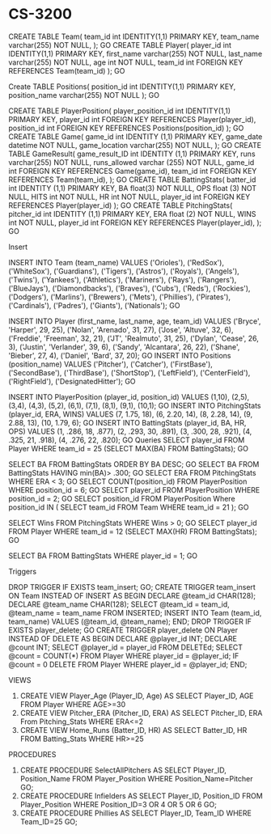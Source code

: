 # CS-3200
CREATE TABLE Team(
  team_id int IDENTITY(1,1) PRIMARY KEY,
  team_name varchar(255) NOT NULL,
);
GO
CREATE TABLE Player(
  player_id int IDENTITY(1,1) PRIMARY KEY,
  first_name varchar(255) NOT NULL,
  last_name varchar(255) NOT NULL,
  age int NOT NULL,
  team_id int FOREIGN KEY REFERENCES Team(team_id)
);
GO
 
Create TABLE Positions(
  position_id int IDENTITY(1,1) PRIMARY KEY,
  position_name varchar(255) NOT NULL
);
GO
 
CREATE TABLE PlayerPosition(
  player_position_id int IDENTITY(1,1) PRIMARY KEY,
  player_id int FOREIGN KEY REFERENCES Player(player_id),
  position_id int FOREIGN KEY REFERENCES Positions(position_id)
);
GO
CREATE TABLE Game(
  game_id int IDENTITY (1,1) PRIMARY KEY,
  game_date datetime NOT NULL,
  game_location varchar(255) NOT NULL,
);
GO
CREATE TABLE GameResult(
  game_result_ID int IDENTITY (1,1) PRIMARY KEY,
  runs varchar(255) NOT NULL,
  runs_allowed varchar (255) NOT NULL,
  game_id int FOREIGN KEY REFERENCES Game(game_id),
  team_id int FOREIGN KEY REFERENCES Team(team_id),
);
GO
CREATE TABLE BattingStats(
  batter_id int IDENTITY (1,1) PRIMARY KEY,
  BA float(3) NOT NULL,
  OPS float (3) NOT NULL,
  HITS int NOT NULL,
  HR int NOT NULL,
  player_id int FOREIGN KEY REFERENCES Player(player_id)
);
GO
CREATE TABLE PitchingStats(
  pitcher_id int IDENTITY (1,1) PRIMARY KEY,
  ERA float (2) NOT NULL,
  WINS int NOT NULL,
  player_id int FOREIGN KEY REFERENCES Player(player_id),
);
GO
 
Insert
 
INSERT INTO Team (team_name) VALUES
('Orioles'),
('RedSox'),
('WhiteSox'),
('Guardians'),
('Tigers'),
('Astros'),
('Royals'),
('Angels'),
('Twins'),
('Yankees'),
('Athletics'),
('Mariners'),
('Rays'),
('Rangers'),
('BlueJays'),
('Diamondbacks'),
('Braves'),
('Cubs'),
('Reds'),
('Rockies'),
('Dodgers'),
('Marlins'),
('Brewers'),
('Mets'),
('Phillies'),
('Pirates'),
('Cardinals'),
('Padres'),
('Giants'),
('Nationals');
GO
 
INSERT INTO Player (first_name, last_name, age, team_id) VALUES
('Bryce', 'Harper', 29, 25),
('Nolan', 'Arenado', 31, 27),
('Jose', 'Altuve', 32, 6),
('Freddie', 'Freeman', 32, 21),
('JT', 'Realmuto', 31, 25),
('Dylan', 'Cease', 26, 3),
('Justin', 'Verlander', 39, 6),
('Sandy', 'Alcantara', 26, 22),
('Shane', 'Bieber', 27, 4),
('Daniel', 'Bard', 37, 20);
GO
INSERT INTO Positions (position_name) VALUES
('Pitcher'),
('Catcher'),
('FirstBase'),
('SecondBase'),
('ThirdBase'),
('ShortStop'),
('LeftField'),
('CenterField'),
('RightField'),
('DesignatedHitter');
GO
 
INSERT INTO PlayerPosition (player_id, position_id) VALUES
(1,10),
(2,5),
(3,4),
(4,3),
(5,2),
(6,1),
(7,1),
(8,1),
(9,1),
(10,1);
GO
INSERT INTO PitchingStats (player_id, ERA, WINS) VALUES
(7, 1.75, 18),
(6, 2.20, 14),
(8, 2.28, 14),
(9, 2.88, 13),
(10, 1.79, 6);
GO
INSERT INTO BattingStats (player_id, BA, HR, OPS) VALUES
(1, .286, 18, .877),
(2, .293, 30, .891),
(3, .300, 28, .921),
(4, .325, 21, .918),
(4, .276, 22, .820);
GO
Queries
SELECT player_id
FROM Player
WHERE team_id = 25
  (SELECT MAX(BA)
  FROM BattingStats);
GO
 
SELECT BA FROM BattingStats
ORDER BY BA DESC;
GO
SELECT BA FROM BattingStats
HAVING min(BA)> .300;
GO
SELECT ERA FROM PitchingStats
WHERE ERA < 3;
GO
SELECT COUNT(position_id) FROM PlayerPosition
WHERE position_id = 6;
GO
SELECT player_id FROM PlayerPosition
WHERE position_id = 2;
GO
SELECT position_id FROM PlayerPosition
Where position_id IN (
  SELECT team_id
  FROM Team
  WHERE team_id = 21
);
GO
 
SELECT Wins FROM PitchingStats
WHERE Wins > 0;
GO
SELECT player_id FROM Player
WHERE team_id = 12
  (SELECT MAX(HR)
  FROM BattingStats);
GO
 
SELECT BA FROM BattingStats
WHERE player_id = 1;
GO
 
Triggers
 
DROP TRIGGER IF EXISTS team_insert;
GO;
CREATE TRIGGER team_insert ON Team INSTEAD OF INSERT
AS BEGIN
  DECLARE @team_id CHAR(128);
  DECLARE @team_name CHAR(128);
  SELECT @team_id = team_id, @team_name = team_name FROM INSERTED;
  INSERT INTO Team (team_id, team_name) VALUES (@team_id, @team_name);
END;
DROP TRIGGER IF EXISTS player_delete;
GO
CREATE TRIGGER player_delete ON Player INSTEAD OF DELETE
AS BEGIN
  DECLARE @player_id INT;
  DECLARE @count INT;
  SELECT @player_id = player_id FROM DELETEd;
  SELECT @count = COUNT(*) FROM Player WHERE player_id = @player_id;
  IF @count = 0
      DELETE FROM Player WHERE player_id = @player_id;
END;

VIEWS
1. CREATE VIEW Player_Age (Player_ID, Age)
AS
SELECT Player_ID, AGE
FROM Player
WHERE AGE>=30
2. CREATE VIEW Pitcher_ERA (Pitcher_ID, ERA)
AS 
SELECT Pitcher_ID, ERA
From Pitching_Stats
WHERE ERA<=2
3. CREATE VIEW Home_Runs (Batter_ID, HR)
AS
SELECT Batter_ID, HR
FROM Batting_Stats
WHERE HR>=25

PROCEDURES
1. CREATE PROCEDURE SelectAllPitchers
AS
SELECT Player_ID, Position_Name
FROM Player_Position
WHERE Position_Name=Pitcher
GO;
2. CREATE PROCEDURE Infielders
AS
SELECT Player_ID, Position_ID
FROM Player_Position
WHERE Position_ID=3 OR 4 OR 5 OR 6
GO;
3. CREATE PROCEDURE Phillies
AS
SELECT Player_ID, Team_ID
WHERE Team_ID=25
GO;
